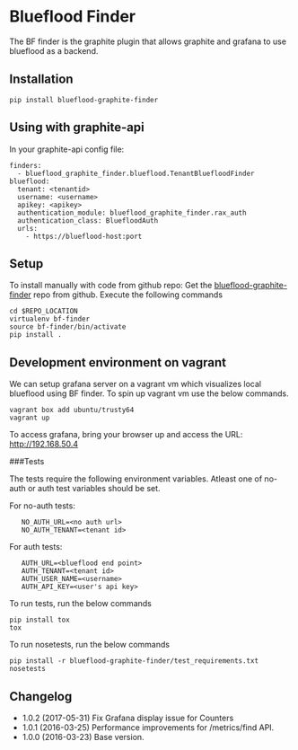 Blueflood Finder
================

The BF finder is the graphite plugin that allows graphite and grafana to use blueflood as a backend.

## Installation

    pip install blueflood-graphite-finder

## Using with graphite-api

In your graphite-api config file:

    finders:
      - blueflood_graphite_finder.blueflood.TenantBluefloodFinder
    blueflood:
      tenant: <tenantid>
      username: <username>
      apikey: <apikey>
      authentication_module: blueflood_graphite_finder.rax_auth
      authentication_class: BluefloodAuth
      urls:
        - https://blueflood-host:port

## Setup

To install manually with code from github repo:
    Get the [blueflood-graphite-finder](https://github.com/rackerlabs/blueflood-graphite-finder) repo from github. Execute the following commands

    cd $REPO_LOCATION
    virtualenv bf-finder
    source bf-finder/bin/activate
    pip install .
 
## Development environment on vagrant

We can setup grafana server on a vagrant vm which visualizes local blueflood using BF finder. To spin up 
vagrant vm use the below commands.

    vagrant box add ubuntu/trusty64
    vagrant up
    
To access grafana, bring your browser up and access the URL: http://192.168.50.4    
    
###Tests

The tests require the following environment variables. Atleast one of no-auth or auth test variables should be set.

For no-auth tests:

       NO_AUTH_URL=<no auth url>
       NO_AUTH_TENANT=<tenant id>

For auth tests:

       AUTH_URL=<blueflood end point>
       AUTH_TENANT=<tenant id>
       AUTH_USER_NAME=<username>
       AUTH_API_KEY=<user's api key>


To run tests, run the below commands
    
    pip install tox
    tox

To run nosetests, run the below commands

    pip install -r blueflood-graphite-finder/test_requirements.txt
    nosetests
    
## Changelog
    
* 1.0.2 (2017-05-31) Fix Grafana display issue for Counters
* 1.0.1 (2016-03-25) Performance improvements for /metrics/find API.
* 1.0.0 (2016-03-23) Base version. 
